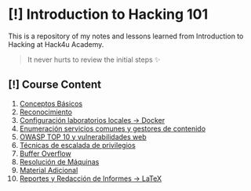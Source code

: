 # [!] Introduction to Hacking 101
This is a repository of my notes and lessons learned from Introduction to Hacking at Hack4u Academy.
> It never hurts to review the initial steps ✨

## [!] Course Content 
1. [Conceptos Básicos](./Conceptos_Basicos/)
2. [Reconocimiento]()
3. [Configuración laboratorios locales -> Docker]()
4. [Enumeración servicios comunes y gestores de contenido]()
5. [OWASP TOP 10 y vulnerabilidades web]()
6. [Técnicas de escalada de privilegios]()
7. [Buffer Overflow]()
8. [Resolución de Máquinas]()
9. [Material Adicional]()
10. [Reportes y Redacción de Informes -> LaTeX]()